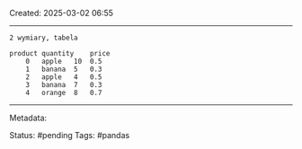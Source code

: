 Created: 2025-03-02 06:55


---
	2 wymiary, tabela
	
	product	quantity	price
		0	apple	10	0.5
		1	banana	5	0.3
		2	apple	4	0.5
		3	banana	7	0.3
		4	orange	8	0.7



---
Metadata:

Status: #pending
Tags: #pandas
